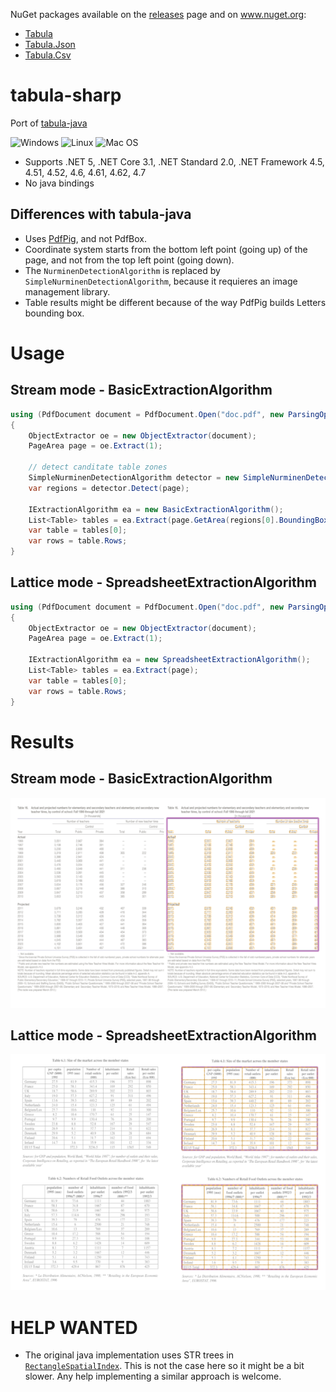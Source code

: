 NuGet packages available on the [releases](https://github.com/BobLd/tabula-sharp/releases) page and on www.nuget.org:
- [Tabula](https://www.nuget.org/packages/Tabula)
- [Tabula.Json](https://www.nuget.org/packages/Tabula.Json)
- [Tabula.Csv](https://www.nuget.org/packages/Tabula.Csv)

# tabula-sharp
Port of [tabula-java](https://github.com/tabulapdf/tabula-java)

![Windows](https://github.com/BobLd/tabula-sharp/workflows/Windows/badge.svg)
![Linux](https://github.com/BobLd/tabula-sharp/workflows/Linux/badge.svg)
![Mac OS](https://github.com/BobLd/tabula-sharp/workflows/Mac%20OS/badge.svg)

- Supports .NET 5, .NET Core 3.1, .NET Standard 2.0, .NET Framework 4.5, 4.51, 4.52, 4.6, 4.61, 4.62, 4.7
- No java bindings

## Differences with tabula-java
- Uses [PdfPig](https://github.com/UglyToad/PdfPig), and not PdfBox.
- Coordinate system starts from the bottom left point (going up) of the page, and not from the top left point (going down).
- The `NurminenDetectionAlgorithm` is replaced by `SimpleNurminenDetectionAlgorithm`, because it requieres an image management library.
- Table results might be different because of the way PdfPig builds Letters bounding box.

# Usage
## Stream mode - BasicExtractionAlgorithm
```csharp
using (PdfDocument document = PdfDocument.Open("doc.pdf", new ParsingOptions() { ClipPaths = true }))
{
	ObjectExtractor oe = new ObjectExtractor(document);
	PageArea page = oe.Extract(1);
	
	// detect canditate table zones
	SimpleNurminenDetectionAlgorithm detector = new SimpleNurminenDetectionAlgorithm();
	var regions = detector.Detect(page);
	
	IExtractionAlgorithm ea = new BasicExtractionAlgorithm();
	List<Table> tables = ea.Extract(page.GetArea(regions[0].BoundingBox)); // take first candidate area
	var table = tables[0];
	var rows = table.Rows;
}
```
## Lattice mode - SpreadsheetExtractionAlgorithm
```csharp
using (PdfDocument document = PdfDocument.Open("doc.pdf", new ParsingOptions() { ClipPaths = true }))
{
	ObjectExtractor oe = new ObjectExtractor(document);
	PageArea page = oe.Extract(1);

	IExtractionAlgorithm ea = new SpreadsheetExtractionAlgorithm();
	List<Table> tables = ea.Extract(page);
	var table = tables[0];
	var rows = table.Rows;
}
```

# Results
## Stream mode - BasicExtractionAlgorithm
![example](images/stream-us-018.png)
## Lattice mode - SpreadsheetExtractionAlgorithm
![example](images/lattice-eu-004.png)

# HELP WANTED
- The original java implementation uses STR trees in [`RectangleSpatialIndex`](https://github.com/tabulapdf/tabula-java/blob/master/src/main/java/technology/tabula/RectangleSpatialIndex.java). This is not the case here so it might be a bit slower. Any help implementing a similar approach is welcome.

